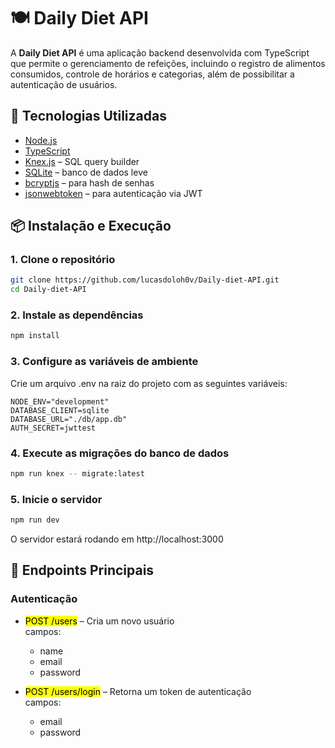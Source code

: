 # 🍽️ Daily Diet API

A **Daily Diet API** é uma aplicação backend desenvolvida com TypeScript que permite o gerenciamento de refeições, incluindo o registro de alimentos consumidos, controle de horários e categorias, além de possibilitar a autenticação de usuários.

## 🚀 Tecnologias Utilizadas

- [Node.js](https://nodejs.org/)
- [TypeScript](https://www.typescriptlang.org/)
- [Knex.js](https://knexjs.org/) – SQL query builder
- [SQLite](https://www.sqlite.org/) – banco de dados leve
- [bcryptjs](https://github.com/dcodeIO/bcrypt.js) – para hash de senhas
- [jsonwebtoken](https://github.com/auth0/node-jsonwebtoken) – para autenticação via JWT

## 📦 Instalação e Execução

### 1. Clone o repositório

```bash
git clone https://github.com/lucasdoloh0v/Daily-diet-API.git
cd Daily-diet-API
```

### 2. Instale as dependências

```bash
npm install
```

### 3. Configure as variáveis de ambiente
Crie um arquivo .env na raiz do projeto com as seguintes variáveis:

```env
NODE_ENV="development"
DATABASE_CLIENT=sqlite
DATABASE_URL="./db/app.db"
AUTH_SECRET=jwttest
```

### 4. Execute as migrações do banco de dados

```bash
npm run knex -- migrate:latest
```

### 5. Inicie o servidor

```bash
npm run dev
```

O servidor estará rodando em http://localhost:3000

## 🧾 Endpoints Principais

### Autenticação
- <mark>POST /users</mark> – Cria um novo usuário<br>
  campos:
  - name
  - email
  - password

- <mark>POST /users/login</mark> – Retorna um token de autenticação<br>
  campos:
  - email
  - password
